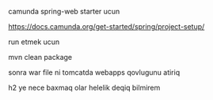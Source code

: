 camunda spring-web starter ucun

https://docs.camunda.org/get-started/spring/project-setup/

run etmek ucun

mvn clean package


sonra war file ni tomcatda webapps qovlugunu atiriq

h2 ye nece baxmaq olar helelik deqiq bilmirem


